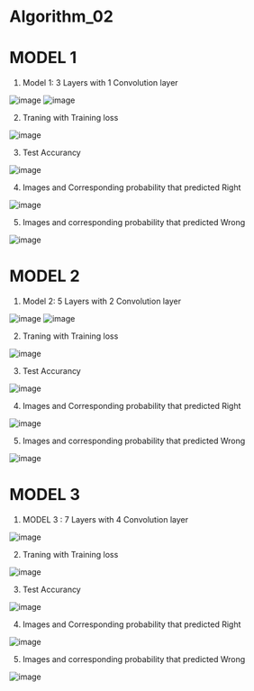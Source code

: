 # Algorithm_02

# MODEL 1
1. Model 1: 3 Layers with 1 Convolution layer

![image](https://user-images.githubusercontent.com/66313756/121795722-693c3180-cc4e-11eb-85de-0c7a37fc5f2c.png)
![image](https://user-images.githubusercontent.com/66313756/121795729-735e3000-cc4e-11eb-856a-227b56e7c043.png)

2. Traning with Training loss

![image](https://user-images.githubusercontent.com/66313756/121795744-8cff7780-cc4e-11eb-9a58-962332cd5d67.png)

3. Test Accurancy

![image](https://user-images.githubusercontent.com/66313756/121795752-9ee11a80-cc4e-11eb-88b5-11437bffcef6.png)

4. Images and Corresponding probability that predicted Right

![image](https://user-images.githubusercontent.com/66313756/121795782-e4054c80-cc4e-11eb-95d8-c0ab617e6753.png)

5. Images and corresponding probability that predicted Wrong

![image](https://user-images.githubusercontent.com/66313756/121795791-f41d2c00-cc4e-11eb-8bd9-a7a7a4752cc7.png)


# MODEL 2
1. Model 2: 5 Layers with 2 Convolution layer

![image](https://user-images.githubusercontent.com/66313756/121795807-144ceb00-cc4f-11eb-81ea-014a10e91ff4.png)
![image](https://user-images.githubusercontent.com/66313756/121795811-18790880-cc4f-11eb-9681-4b1bf5ab9a52.png)

2. Traning with Training loss

![image](https://user-images.githubusercontent.com/66313756/121795846-70b00a80-cc4f-11eb-8368-5269d984ffd0.png)

3. Test Accurancy

![image](https://user-images.githubusercontent.com/66313756/121795852-7a397280-cc4f-11eb-8fb7-ae5d2f5752ec.png)

4. Images and Corresponding probability that predicted Right

![image](https://user-images.githubusercontent.com/66313756/121795863-950be700-cc4f-11eb-98c4-82e9883695be.png)

5. Images and corresponding probability that predicted Wrong

![image](https://user-images.githubusercontent.com/66313756/121795868-9fc67c00-cc4f-11eb-94bd-e38f2f4c1c5b.png)


# MODEL 3
1. MODEL 3 : 7 Layers with 4 Convolution layer

![image](https://user-images.githubusercontent.com/66313756/121795928-02b81300-cc50-11eb-9224-586b3310e0a9.png)

2. Traning with Training loss

![image](https://user-images.githubusercontent.com/66313756/121796115-aa821080-cc51-11eb-8b9b-765207ac2782.png)

3. Test Accurancy

![image](https://user-images.githubusercontent.com/66313756/121796123-bff73a80-cc51-11eb-8e77-5dfa85332a7e.png)

4. Images and Corresponding probability that predicted Right

![image](https://user-images.githubusercontent.com/66313756/121796131-d3a2a100-cc51-11eb-907c-18bfd13b1c3c.png)

5. Images and corresponding probability that predicted Wrong

![image](https://user-images.githubusercontent.com/66313756/121796135-dac9af00-cc51-11eb-9212-950dc999a759.png)

